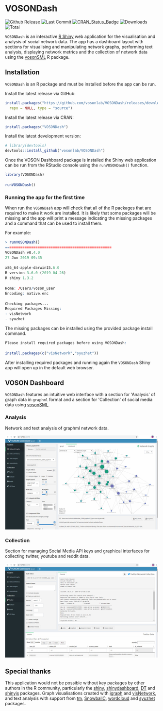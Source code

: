 # VOSONDash
![Github Release](https://img.shields.io/github/release-pre/vosonlab/VOSONDash.svg?logo=github&colorB=yellow)
![Last Commit](https://img.shields.io/github/last-commit/vosonlab/VOSONDash.svg)
[![CRAN_Status_Badge](https://www.r-pkg.org/badges/version/VOSONDash)](https://CRAN.R-project.org/package=VOSONDash)
![Downloads](https://cranlogs.r-pkg.org/badges/VOSONDash)
![Total](https://cranlogs.r-pkg.org/badges/grand-total/VOSONDash)

`VOSONDash` is an interactive [R Shiny](https://shiny.rstudio.com/) web application for the visualisation and analysis of social network data. The app has a dashboard layout with sections for visualising and manipulating network graphs, performing text analysis, displaying network metrics and the collection of network data using the [vosonSML](https://github.com/vosonlab/vosonSML) R package.

## Installation

`VOSONDash` is an R package and must be installed before the app can be run.

Install the latest release via GitHub:
```R
install.packages("https://github.com/vosonlab/VOSONDash/releases/download/v0.4.2/VOSONDash-0.4.2.tar.gz", 
  repo = NULL, type = "source")
```

Install the latest release via CRAN:
```R
install.packages("VOSONDash")
```

Install the latest development version:
```R
# library(devtools)
devtools::install_github("vosonlab/VOSONDash")
```

Once the VOSON Dashboard package is installed the Shiny web application can be run from the RStudio console using the `runVOSONDash()` function.

```R
library(VOSONDash)

runVOSONDash()
```

### Running the app for the first time

When run the `VOSONDash` app will check that all of the R packages that are required to make it work are installed. It is likely that some packages will be missing and the app will print a message indicating the missing packages and a command that can be used to install them.

For example:

```R
> runVOSONDash()
=================================================
VOSONDash v0.4.0
27 Jun 2019 09:35

x86_64-apple-darwin15.6.0 
R version 3.6.0 (2019-04-26)
R shiny 1.3.2 

Home: /Users/voson_user
Encoding: native.enc 

Checking packages...
Required Packages Missing:
- visNetwork
- syuzhet
```

The missing packages can be installed using the provided package install command.

```R
Please install required packages before using VOSONDash:

install.packages(c("visNetwork","syuzhet"))
```

After installing required packages and running again the `VOSONDash` Shiny app will open up in the default web browser.

## VOSON Dashboard

`VOSONDash` features an intuitive web interface with a section for 'Analysis' of graph data in `graphml` format and a section for 'Collection' of social media data using [vosonSML](https://github.com/vosonlab/vosonSML).

### Analysis

Network and text analysis of graphml network data.  

![VOSONDash Network Graphs Analysis](man/figures/network-graphs-1420x880.jpg)

### Collection

Section for managing Social Media API keys and graphical interfaces for collecting twitter, youtube and reddit data.

![VOSONDash Twitter Collection](man/figures/collection-twitter-1420x880.jpg)

## Special thanks

This application would not be possible without key packages by other authors in the R community, particularly the [shiny](https://github.com/rstudio/shiny), [shinydashboard](https://github.com/rstudio/shinydashboard), [DT](https://github.com/rstudio/DT) and [shinyjs](https://github.com/daattali/shinyjs) packages. Graph visualisations created with [igraph](https://github.com/igraph/rigraph) and [visNetwork](https://github.com/datastorm-open/visNetwork), and text analysis with support from [tm](https://cran.r-project.org/web/packages/tm/index.html), [SnowballC](https://cran.r-project.org/web/packages/SnowballC/index.html), [wordcloud](https://cran.r-project.org/web/packages/wordcloud/index.html) and [syuzhet](https://cran.r-project.org/web/packages/syuzhet/index.html) packages.
